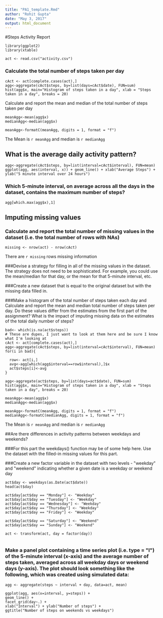 ```yaml
---
title: "PA1_template.Rmd"
author: "Rohit Gupta"
date: "May 3, 2017"
output: html_document
---
```


#Steps Activity Report
```{r provision, echo=TRUE, results='hide'}
library(ggplot2)
library(xtable)

act <- read.csv("activity.csv")
```

### Calculate the total number of steps taken per day


```{r p112}
cAct <- act[complete.cases(act),]
agg<-aggregate(cAct$steps, by=list(days=cAct$date), FUN=sum)
hist(agg$x, main="Histogram of steps taken in a day", xlab = "Steps taken in a day", breaks = 20)
```

Calculate and report the mean and median of the total number of steps taken per day


```{r p13}
meanAgg<-mean(agg$x)
medianAgg<-median(agg$x)

meanAgg<-formatC(meanAgg, digits = 1, format = "f")

```
The Mean is `r meanAgg` and median is `r medianAgg`


## What is the average daily activity pattern?


```{r p2}
agg<-aggregate(cAct$steps, by=list(interval=cAct$interval), FUN=mean)
ggplot(agg, aes(interval, x)) + geom_line() + xlab("Average Steps") + ylab("5 minute interval over 24 hours")
```


### Which 5-minute interval, on average across all the days in the dataset, contains the maximum number of steps?
```{r p3}
agg[which.max(agg$x),1]
```

## Imputing missing values
### Calculate and report the total number of missing values in the dataset (i.e. the total number of rows with NAs)
```{r p4}
missing <- nrow(act) - nrow(cAct)
```
There are `r missing` rows missing information

###Devise a strategy for filling in all of the missing values in the dataset. The strategy does not need to be sophisticated. For example, you could use the mean/median for that day, or the mean for that 5-minute interval, etc.

###Create a new dataset that is equal to the original dataset but with the missing data filled in.

###Make a histogram of the total number of steps taken each day and Calculate and report the mean and median total number of steps taken per day. Do these values differ from the estimates from the first part of the assignment? What is the impact of imputing missing data on the estimates of the total daily number of steps?


```{r p5}
bad<- which(is.na(act$steps))
# These are dupes, I just want to look at them here and be sure I know what I'm looking at
cAct <- act[complete.cases(act),]
agg<-aggregate(cAct$steps, by=list(interval=cAct$interval), FUN=mean)
for(i in bad){
  
  row<- act[i,]
  avg<-agg[which(agg$interval==row$interval),]$x
  act$steps[i]<-avg
}

```


```{r p541}
agg<-aggregate(act$steps, by=list(days=act$date), FUN=sum)
hist(agg$x, main="Histogram of steps taken in a day", xlab = "Steps taken in a day", breaks = 20)
```



```{r p542}
meanAgg<-mean(agg$x)
medianAgg<-median(agg$x)

meanAgg<-formatC(meanAgg, digits = 1, format = "f")
medianAgg<-formatC(medianAgg, digits = 1, format = "f")

```
The Mean is `r meanAgg` and median is `r medianAgg`

##Are there differences in activity patterns between weekdays and weekends?

###For this part the weekdays() function may be of some help here. Use the dataset with the filled-in missing values for this part.

###Create a new factor variable in the dataset with two levels - "weekday" and "weekend" indicating whether a given date is a weekday or weekend day
```{r p6}
act$day <- weekdays(as.Date(act$date))
head(act$day)

act$day[act$day == "Monday"] <- "Weekday"
act$day[act$day == "Tuesday"] <- "Weekday"
act$day[act$day == "Wednesday"] <- "Weekday"
act$day[act$day == "Thursday"] <- "Weekday"
act$day[act$day == "Friday"] <- "Weekday"

act$day[act$day == "Saturday"] <- "Weekend"
act$day[act$day == "Sunday"] <- "Weekend"

act <- transform(act, day = factor(day))


```

### Make a panel plot containing a time series plot (i.e. type = "l") of the 5-minute interval (x-axis) and the average number of steps taken, averaged across all weekday days or weekend days (y-axis). The plot should look something like the following, which was created using simulated data:

``` {r p61}
agg <- aggregate(steps ~ interval + day, data=act, mean)

ggplot(agg, aes(x=interval, y=steps)) +
geom_line() +
facet_grid(day~.) +
xlab("Interval") + ylab("Number of steps") +
ggtitle("Number of steps on weekends vs weekdays") 

```
